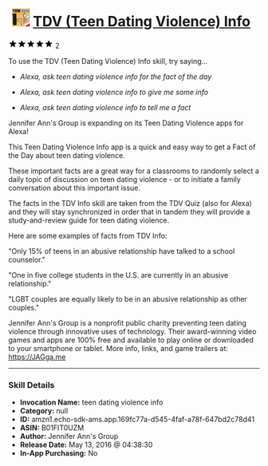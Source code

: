 # &nbsp;<img src="skill_icon" alt="TDV (Teen Dating Violence) Info icon" width="36"> [TDV (Teen Dating Violence) Info](http://alexa.amazon.com/#skills/amzn1.echo-sdk-ams.app.169fc77a-d545-4faf-a78f-647bd2c78d41)
![5 stars](../../images/ic_star_black_18dp_1x.png)![5 stars](../../images/ic_star_black_18dp_1x.png)![5 stars](../../images/ic_star_black_18dp_1x.png)![5 stars](../../images/ic_star_black_18dp_1x.png)![5 stars](../../images/ic_star_black_18dp_1x.png) 2

To use the TDV (Teen Dating Violence) Info skill, try saying...

* *Alexa, ask teen dating violence info for the fact of the day*

* *Alexa, ask teen dating violence info to give me some info*

* *Alexa, ask teen dating violence info to tell me a fact*

Jennifer Ann's Group is expanding on its Teen Dating Violence apps for Alexa!

This Teen Dating Violence Info app is a quick and easy way to get a Fact of the Day about teen dating violence. 

These important facts are a great way for a classrooms to randomly select a daily topic of discussion on teen dating violence - or to initiate a family conversation about this important issue.

The facts in the TDV Info skill are taken from the TDV Quiz (also for Alexa) and they will stay synchronized in order that in tandem they will provide a study-and-review guide for teen dating violence.

Here are some examples of facts from TDV Info:

"Only 15% of teens in an abusive relationship have talked to a school counselor."

"One in five college students in the U.S. are currently in an abusive relationship."

"LGBT couples are equally likely to be in an abusive relationship as other couples."

Jennifer Ann's Group is a nonprofit public charity preventing teen dating violence through innovative uses of technology. Their award-winning video games and apps are 100% free and available to play online or downloaded to your smartphone or tablet. More info, links, and game trailers at: https://JAGga.me

***

### Skill Details

* **Invocation Name:** teen dating violence info
* **Category:** null
* **ID:** amzn1.echo-sdk-ams.app.169fc77a-d545-4faf-a78f-647bd2c78d41
* **ASIN:** B01FIT0UZM
* **Author:** Jennifer Ann's Group
* **Release Date:** May 13, 2016 @ 04:38:30
* **In-App Purchasing:** No
